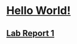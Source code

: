 # [Hello World!](https://arnavdev04.github.io/cse15l-lab-reports/second.html)

## [Lab Report 1](https://arnavdev04.github.io/cse15l-lab-reports/lab-report-1.html)
